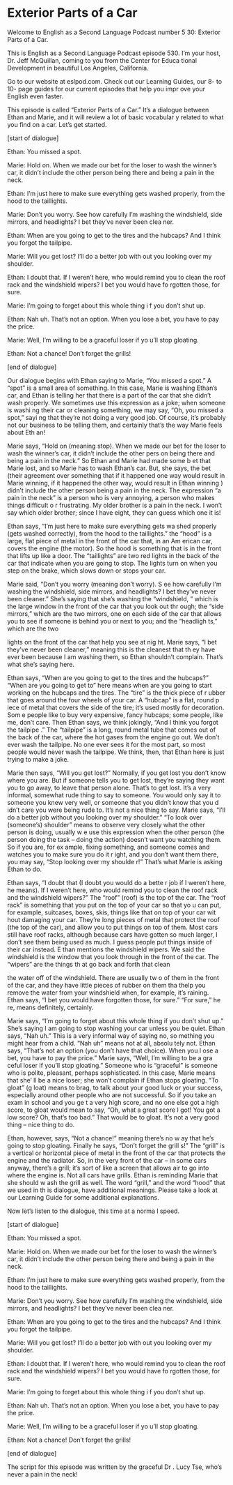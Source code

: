 # Exterior Parts of a Car

Welcome to English as a Second Language Podcast number 5 30: Exterior Parts of a Car.

This is English as a Second Language Podcast episode 530.  I’m your host, Dr. Jeff McQuillan, coming to you from the Center for Educa tional Development in beautiful Los Angeles, California.

Go to our website at eslpod.com.  Check out our Learning  Guides, our 8- to 10- page guides for our current episodes that help you impr ove your English even faster.

This episode is called “Exterior Parts of a Car.”  It’s a dialogue between Ethan and Marie, and it will review a lot of basic vocabular y related to what you find on a car.  Let’s get started.

[start of dialogue]

Ethan:  You missed a spot.

Marie:  Hold on.  When we made our bet for the loser  to wash the winner’s car, it didn’t include the other person being there and being  a pain in the neck.

Ethan:  I’m just here to make sure everything gets washed  properly, from the hood to the taillights.

Marie:  Don’t you worry.  See how carefully I’m washing the windshield, side mirrors, and headlights?  I bet they’ve never been clea ner.

Ethan:  When are you going to get to the tires and the hubcaps?  And I think you forgot the tailpipe.

Marie:  Will you get lost?  I’ll do a better job with out you looking over my shoulder.

Ethan:  I doubt that.  If I weren’t here, who would  remind you to clean the roof rack and the windshield wipers?  I bet you would have fo rgotten those, for sure.

Marie:  I’m going to forget about this whole thing i f you don’t shut up.

 Ethan:  Nah uh.  That’s not an option.  When you lose a bet, you have to pay the price.

Marie:  Well, I’m willing to be a graceful loser if yo u’ll stop gloating.

Ethan:  Not a chance!  Don’t forget the grills!

[end of dialogue]

Our dialogue begins with Ethan saying to Marie, “You missed a spot.”  A “spot” is a small area of something.  In this case, Marie is washing  Ethan’s car, and Ethan is telling her that there is a part of the car that she  didn’t wash properly.  We sometimes use this expression as a joke; when someone is washi ng their car or cleaning something, we may say, “Oh, you missed a spot,” sayi ng that they’re not doing a very good job.  Of course, it’s probably not our  business to be telling them, and certainly that’s the way Marie feels about Eth an!

Marie says, “Hold on (meaning stop).  When we made our bet for the loser to wash the winner’s car, it didn’t include the other pers on being there and being a pain in the neck.”  So Ethan and Marie had made some b et that Marie lost, and so Marie has to wash Ethan’s car.  But, she says, the bet (their agreement over something that if it happened one way would result in Marie winning, if it happened the other way, would result in Ethan winning ) didn’t include the other person being a pain in the neck.  The expression “a pain in the neck” is a person who is very annoying, a person who makes things difficult o r frustrating.  My older brother is a pain in the neck.  I won’t say which older brother; since I have eight, they can guess which one it is!

Ethan says, “I’m just here to make sure everything gets wa shed properly (gets washed correctly), from the hood to the taillights.”  the “hood” is a large, flat piece of metal in the front of the car that, in an Am erican car, covers the engine (the motor).  So the hood is something that is in the  front that lifts up like a door. The “taillights” are two red lights in the back of the  car that indicate when you are going to stop.  The lights turn on when you step on the brake, which slows down or stops your car.

Marie said, “Don’t you worry (meaning don’t worry).  S ee how carefully I’m washing the windshield, side mirrors, and headlights?  I bet they’ve never been cleaner.”  She’s saying that she’s washing the “windshield, ” which is the large window in the front of the car that you look out thr ough; the “side mirrors,” which are the two mirrors, one on each side of the car that allows you to see if someone is behind you or next to you; and the “headligh ts,” which are the two

 lights on the front of the car that help you see at nig ht.  Marie says, “I bet they’ve never been cleaner,” meaning this is the cleanest that th ey have ever been because I am washing them, so Ethan shouldn’t complain.  That’s what she’s saying here.

Ethan says, “When are you going to get to the tires and the hubcaps?”  “When are you going to get to” here means when are you going  to start working on the hubcaps and the tires.  The “tire” is the thick piece of r ubber that goes around the four wheels of your car.  A “hubcap” is a flat, round p iece of metal that covers the side of the tire; it’s used mostly for decoration.  Som e people like to buy very expensive, fancy hubcaps; some people, like me, don’t care.  Then Ethan says, we think jokingly, “And I think you forgot the tailpipe .”  The “tailpipe” is a long, round metal tube that comes out of the back of the car, where the hot gases from the engine go out.  We don’t ever wash the tailpipe.  No one ever sees it for the most part, so most people would never wash the tailpipe.   We think, then, that Ethan here is just trying to make a joke.

Marie then says, “Will you get lost?”  Normally, if you get lost you don’t know where you are.  But if someone tells you to get lost, they’re saying they want you to go away, to leave that person alone.  That’s to get  lost.  It’s a very informal, somewhat rude thing to say to someone.  You would only say it to someone you knew very well, or someone that you didn’t know that you d idn’t care you were being rude to.  It’s not a nice thing to say.  Marie says,  “I’ll do a better job without you looking over my shoulder.”  “To look over (someone’s) shoulder” means to observe very closely what the other person is doing, usually w e use this expression when the other person (the person doing the task – doing the action) doesn’t want you watching them.  So if you are, for ex ample, fixing something, and someone comes and watches you to make sure you do it r ight, and you don’t want them there, you may say, “Stop looking over my shoulde r!”  That’s what Marie is asking Ethan to do.

Ethan says, “I doubt that (I doubt you would do a bette r job if I weren’t here, he means).  If I weren’t here, who would remind you to clean the roof rack and the windshield wipers?”  The “roof” (roof) is the top of the car.  The “roof rack” is something that you put on the top of your car so that yo u can put, for example, suitcases, boxes, skis, things like that on top of your car wit hout damaging your car.  They’re long pieces of metal that protect the roof  (the top of the car), and allow you to put things on top of them.  Most cars still  have roof racks, although because cars have gotten so much larger, I don’t see them being used as much. I guess people put things inside of their car instead.  E than mentions the windshield wipers.  We said the windshield is the window  that you look through in the front of the car.  The “wipers” are the things th at go back and forth that clean

 the water off of the windshield.  There are usually tw o of them in the front of the car, and they have little pieces of rubber on them tha thelp you remove the water from your windshield when, for example, it’s raining.  Ethan says, “I bet you would have forgotten those, for sure.”  “For sure,” he re, means definitely, certainly.

Marie says, “I’m going to forget about this whole thing  if you don’t shut up.” She’s saying I am going to stop washing your car unless you be quiet.  Ethan says, “Nah uh.”  This is a very informal way of saying no, so mething you might hear from a child.  “Nah uh” means not at all, absolu tely not.  Ethan says, “That’s not an option (you don’t have that choice).  When you l ose a bet, you have to pay the price.”  Marie says, “Well, I’m willing to be a gra ceful loser if you’ll stop gloating.”  Someone who is “graceful” is someone who is polite, pleasant, perhaps sophisticated.  In this case, Marie means that she’ ll be a nice loser; she won’t complain if Ethan stops gloating.  “To gloat” (g loat) means to brag, to talk about your good luck or your success, especially around other people who are not successful.  So if you take an exam in school and you ge t a very high score, and no one else got a high score, to gloat would mean to say, “Oh, what a great score I got!  You got a low score?  Oh, that’s too bad.”   That would be to gloat. It’s not a very good thing – nice thing to do.

Ethan, however, says, “Not a chance!” meaning there’s no w ay that he’s going to stop gloating.  Finally he says, “Don’t forget the grill s!”  The “grill” is a vertical or horizontal piece of metal in the front of the car that  protects the engine and the radiator.  So, in the very front of the car – in some  cars anyway, there’s a grill; it’s sort of like a screen that allows air to go into where the engine is.  Not all cars have grills.  Ethan is reminding Marie that she should w ash the grill as well.  The word “grill,” and the word “hood” that we used in th is dialogue, have additional meanings.  Please take a look at our Learning Guide for  some additional explanations.

Now let’s listen to the dialogue, this time at a norma l speed.

[start of dialogue]

Ethan:  You missed a spot.

Marie:  Hold on.  When we made our bet for the loser  to wash the winner’s car, it didn’t include the other person being there and being  a pain in the neck.

Ethan:  I’m just here to make sure everything gets washed  properly, from the hood to the taillights.

 Marie:  Don’t you worry.  See how carefully I’m washing the windshield, side mirrors, and headlights?  I bet they’ve never been clea ner.

Ethan:  When are you going to get to the tires and the hubcaps?  And I think you forgot the tailpipe.

Marie:  Will you get lost?  I’ll do a better job with out you looking over my shoulder.

Ethan:  I doubt that.  If I weren’t here, who would  remind you to clean the roof rack and the windshield wipers?  I bet you would have fo rgotten those, for sure.

Marie:  I’m going to forget about this whole thing i f you don’t shut up.

Ethan:  Nah uh.  That’s not an option.  When you lose a bet, you have to pay the price.

Marie:  Well, I’m willing to be a graceful loser if yo u’ll stop gloating.

Ethan:  Not a chance!  Don’t forget the grills!

[end of dialogue]

The script for this episode was written by the graceful Dr . Lucy Tse, who’s never a pain in the neck!





